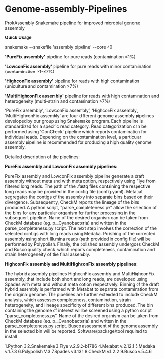 # Genome-assembly-Pipelines
ProkAssembly
Snakemake pipeline for improved microbial genome assembly

**Quick Usage**

snakemake --snakefile 'assembly pipeline' --core 40

**'PureFix assembly'** pipeline for pure reads (contamination ≤1%)

**'LowconFix assembly'** pipeline for pure reads with minor contamination (contamination >1-≤7%)

**'HighconFix assembly'** pipeline for reads with high contamination (uniculture and contamination >7%)

**'MultiHighconFix assembly'** pipeline for reads with high contamination and heterogeneity (multi-strain and contamination >7%)

‘PureFix assembly’, ‘LowconFix assembly’, ‘HighconFix assembly’, ‘MultiHighconFix assembly’ are four different genome assembly pipelines developed by our group using Snakemake program. Each pipeline is standardized for a specific read category. Read categorization can be performed using 'ConCheck' pipeline which reports contamination for individual reads. Depending on the contamination level, a particular assembly pipeline is recommended for producing a high quality genome assembly.

Detailed description of the pipelines:

**PureFix assembly and LowconFix assembly pipelines:**

PureFix assembly and LowconFix assembly pipeline generate a draft assembly without meta and with meta option, respectively using Flye from filtered long reads. The path of the .fastq files containing the respective long reads may be provided in the config file (config.yaml).
Metabat segregates the contigs of the assembly into separate bins based on their divergence.
Subsequently, CheckM reports the lineage of the bins produced.
A python script, “parse_completeness.py” allow the selection of the bins for any particular organism for further processing in the subsequent pipeline. Name of the desired organism can be taken from CheckM database (eg. p__Cyanobacteria) and written in the parse_completeness.py script.
The next step involves the correction of the selected contigs with long reads using Medaka.
Polishing of the corrected assembly using short Illumina reads (path provided in config file) will be performed by Polypolish.
Finally, the polished assembly undergoes CheckM and Busco quality check, which reports completeness, contamination and strain heterogeneity of the final assembly.

**HighconFix assembly and MultiHighconFix assembly pipelines:**

The hybrid assembly pipelines HighconFix assembly and MultiHighconFix assembly, that include both short and long reads, are developed using Spades with meta and without meta option respectively. 
Binning of the draft hybrid assembly is performed with Metabat to separate contamination from the original genome.
The pipelines are further extended to include CheckM analysis, which assesses completeness, contamination, strain heterogeneity, and lineage specificity of different bins produced.
The bin containing the genome of interest will be screened using a python script “parse_completeness.py”. Name of the desired organism can be taken from CheckM database (eg. p__Cyanobacteria) and written in the parse_completeness.py script.
Busco assessment of the genome assembly in the selected bin will be reported.
Software/package/tool required to install

1.Python 3 2.Snakemake 3.Flye v.2.9.2-b1786 4.Metabat v.2.12.1 5.Medaka v.1.7.3 6.Polypolish V.3 7.Spades v3.13.1 8.CheckM v.1.2.2 9.Busco v.5.4.6
